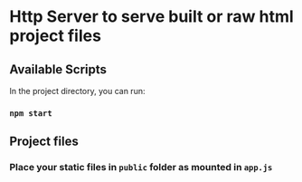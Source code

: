 # Http Server to serve built or raw html project files

## Available Scripts

In the project directory, you can run:

### `npm start`

## Project files

### Place your static files in `public` folder as mounted in `app.js`
